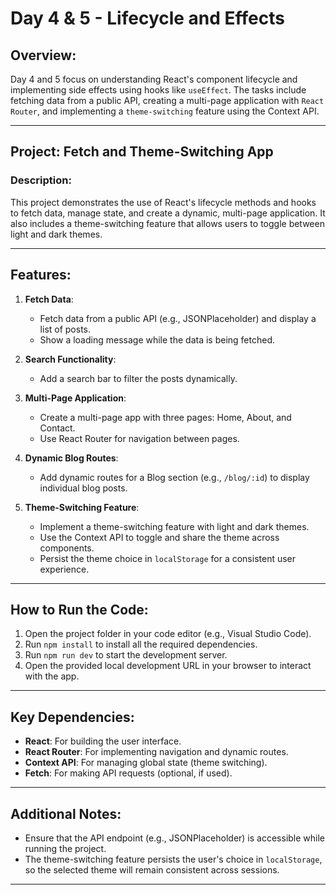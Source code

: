 # Day 4 & 5 - Lifecycle and Effects

## Overview:
Day 4 and 5 focus on understanding React's component lifecycle and implementing side effects using hooks like `useEffect`. The tasks include fetching data from a public API, creating a multi-page application with `React Router`, and implementing a `theme-switching` feature using the Context API.

---

## Project: Fetch and Theme-Switching App

### Description:
This project demonstrates the use of React's lifecycle methods and hooks to fetch data, manage state, and create a dynamic, multi-page application. It also includes a theme-switching feature that allows users to toggle between light and dark themes.

---

## Features:
1. **Fetch Data**:
   - Fetch data from a public API (e.g., JSONPlaceholder) and display a list of posts.
   - Show a loading message while the data is being fetched.

2. **Search Functionality**:
   - Add a search bar to filter the posts dynamically.

3. **Multi-Page Application**:
   - Create a multi-page app with three pages: Home, About, and Contact.
   - Use React Router for navigation between pages.

4. **Dynamic Blog Routes**:
   - Add dynamic routes for a Blog section (e.g., `/blog/:id`) to display individual blog posts.

5. **Theme-Switching Feature**:
   - Implement a theme-switching feature with light and dark themes.
   - Use the Context API to toggle and share the theme across components.
   - Persist the theme choice in `localStorage` for a consistent user experience.

---

## How to Run the Code:
1. Open the project folder in your code editor (e.g., Visual Studio Code).
2. Run `npm install` to install all the required dependencies.
3. Run `npm run dev` to start the development server.
4. Open the provided local development URL in your browser to interact with the app.

---

## Key Dependencies:
- **React**: For building the user interface.
- **React Router**: For implementing navigation and dynamic routes.
- **Context API**: For managing global state (theme switching).
- **Fetch**: For making API requests (optional, if used).

---

## Additional Notes:
- Ensure that the API endpoint (e.g., JSONPlaceholder) is accessible while running the project.
- The theme-switching feature persists the user's choice in `localStorage`, so the selected theme will remain consistent across sessions.

---